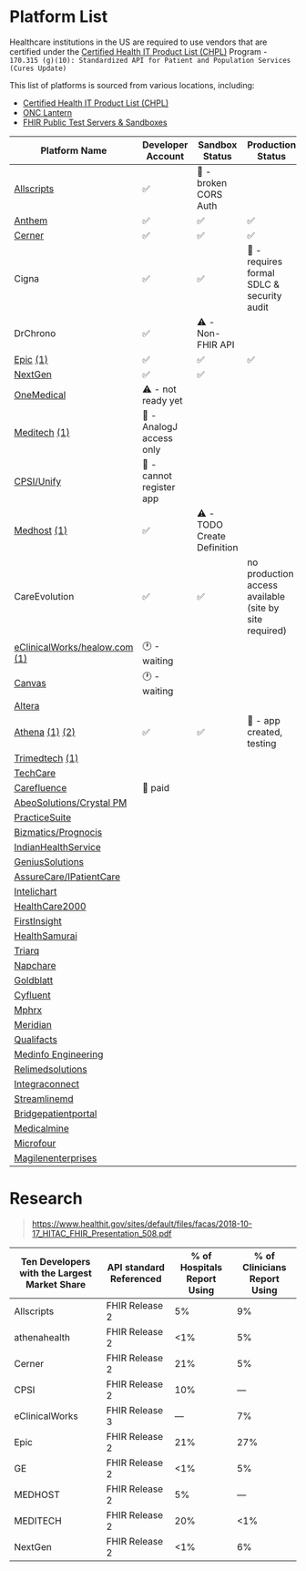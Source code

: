 # Platform List

Healthcare institutions in the US are required to use vendors that are certified under the [Certified Health IT Product List (CHPL)](https://chpl.healthit.gov/#/search) Program - `170.315 (g)(10): Standardized API for Patient and Population Services (Cures Update)`

This list of platforms is sourced from various locations, including:

- [Certified Health IT Product List (CHPL)](https://chpl.healthit.gov/#/search)
- [ONC Lantern](https://github.com/onc-healthit/lantern-back-end/blob/939e4b3979ce4e37f9473fdc8b1e58b8e552a6d7/endpointmanager/pkg/chplendpointquerier/chplendpointquerier.go)
- [FHIR Public Test Servers & Sandboxes](https://confluence.hl7.org/display/FHIR/Public+Test+Servers)

| Platform Name                                                                                                                                                                      | Developer Account                     | Sandbox Status                     | Production Status                                       | Endpoint Count     | 
|------------------------------------------------------------------------------------------------------------------------------------------------------------------------------------|---------------------------------------|------------------------------------|---------------------------------------------------------|--------------------|
| [Allscripts](https://open.allscripts.com/fhirendpoints)                                                                                                                            | :white_check_mark:                    | :construction: - broken CORS Auth  |                                                         | 32 R4 / 3469 DSTU2 |
| [Anthem](https://patient360.anthem.com/P360Member/fhir/endpoints)                                                                                                                  | :white_check_mark:                    | :white_check_mark:                 | :white_check_mark:                                      | 57 R4              |
| [Cerner](https://github.com/cerner/ignite-endpoints/blob/main/millennium_patient_r4_endpoints.json)                                                                                | :white_check_mark:                    | :white_check_mark:                 | :white_check_mark:                                      | 1647 R4            |
| Cigna                                                                                                                                                                              | :white_check_mark:                    | :white_check_mark:                 | :no_entry_sign: - requires formal SDLC & security audit | 1 R4               |
| DrChrono                                                                                                                                                                           | :white_check_mark:                    | :warning: - Non-FHIR API           |                                                         |                    |
| [Epic](https://open.epic.com/MyApps/Endpoints) [(1)](https://www.mychart.com/LoginSignup)                                                                                          | :white_check_mark:                    | :white_check_mark:                 | :white_check_mark:                                      | 426 R4             |
| [NextGen](https://www.nextgen.com/api/practice-search)                                                                                                                             | :white_check_mark:                    | :white_check_mark:                 |                                                         | 3951 R4            |
| [OneMedical](https://apidocs.onemedical.io/fhir/overview/)                                                                                                                         | :warning: - not ready yet             |                                    |                                                         | 1 R4               |
| [Meditech](https://fhir.meditech.com/explorer/endpoints) [(1)](https://home.meditech.com/en/d/restapiresources/pages/apidoc.htm)                                                   | :construction: - AnalogJ access only  |                                    |                                                         | 407 R4             |
| [CPSI/Unify](https://unify-developer.chbase.com/?page=FHIRAPI)                                                                                                                     | :no_entry_sign: - cannot register app |                                    |                                                         |                    |
| [Medhost](https://api.mhdi10xasayd.com/medhost-developer-composition/v1/fhir-base-urls.json) [(1)](https://yourcareinteract.medhost.com/documentation)                             | :white_check_mark:                    | :warning: - TODO Create Definition |                                                         | 100 R4             | 
| CareEvolution                                                                                                                                                                      | :white_check_mark:                    | :white_check_mark:                 | no production access available (site by site required)  |                    | 
| [eClinicalWorks/healow.com](https://www.eclinicalworks.com/products-services/interoperability/provider-centric-apps/) [(1)](https://fhir.eclinicalworks.com/ecwopendev)            | :clock1: - waiting                    |                                    |                                                         |                    |
| [Canvas](https://docs.canvasmedical.com/reference/service-base-urls)                                                                                                               | :clock1: - waiting                    |                                    |                                                         |                    |
| [Altera](https://open.allscripts.com/fhirendpoints)                                                                                                                                |                                       |                                    |                                                         |                    |
| [Athena](https://docs.athenahealth.com/api/base-fhir-urls) [(1)](https://mydata.athenahealth.com/home) [(2)](https://fhir.athena.io/athena-fhir-urls/athenanet-fhir-base-urls.csv) | :white_check_mark:                    | :white_check_mark:                 | :construction: - app created, testing                   | 16519 R4           |
| [Trimedtech](https://www.trimedtech.com/Documentation/FHIRAPI/FHIRAPI.html) [(1)](https://www.trimedtech.com/Documentation/FHIRAPI/V8FHIRAPI.html)                                 |                                       |                                    |                                                         |                    |
| [TechCare](https://devportal.techcareehr.com/Serviceurls)                                                                                                                          |                                       |                                    |                                                         |                    |
| [Carefluence](https://carefluence.com/carefluence-fhir-endpoints/)                                                                                                                 | :no_entry_sign: paid                  |                                    |                                                         |                    |
| [AbeoSolutions/Crystal PM](https://www.crystalpm.com/FHIRServiceURLs.csv)                                                                                                          |                                       |                                    |                                                         |                    |
| [PracticeSuite](https://academy.practicesuite.com/fhir-server-links/)                                                                                                              |                                       |                                    |                                                         |                    |
| [Bizmatics/Prognocis](https://prognocis.com/fhir/index.html)                                                                                                                       |                                       |                                    |                                                         |                    |
| [IndianHealthService](https://www.ihs.gov/cis/)                                                                                                                                    |                                       |                                    |                                                         |                    |
| [GeniusSolutions](https://gsehrwebapi.geniussolutions.com/Help/html/ServiceUrl.html)                                                                                               |                                       |                                    |                                                         |                    |
| [AssureCare/IPatientCare](https://ipatientcare.com/onc-acb-certified-2015-edition/)                                                                                                |                                       |                                    |                                                         |                    |
| [Intelichart](https://fhirtest.intelichart.com/Help/BaseUrl)                                                                                                                       |                                       |                                    |                                                         |                    |
| [HealthCare2000](https://www.provider.care/FHIR/MDVitaFHIRUrls.csv)                                                                                                                |                                       |                                    |                                                         |                    |
| [FirstInsight](https://www.first-insight.com/maximeyes_fhir_base_url_endpoints/)                                                                                                   |                                       |                                    |                                                         |                    |
| [HealthSamurai](https://cmpl.aidbox.app/smart)                                                                                                                                     |                                       |                                    |                                                         |                    |
| [Triarq](https://fhir.myqone.com/Endpoints)                                                                                                                                        |                                       |                                    |                                                         |                    |
| [Napchare](https://devportal.techcareehr.com/Serviceurls)                                                                                                                          |                                       |                                    |                                                         |                    |
| [Goldblatt](https://www.goldblattsystems.com/apis)                                                                                                                                 |                                       |                                    |                                                         |                    |
| [Cyfluent](https://app.swaggerhub.com/apis-docs/Cyfluent/ProviderPortalApi/3.3#/FHIR/fhir)                                                                                         |                                       |                                    |                                                         |                    |
| [Mphrx](https://www.mphrx.com/fhir-service-base-url-directory/)                                                                                                                    |                                       |                                    |                                                         |                    |
| [Meridian](https://api-datamanager.carecloud.com:8081/fhirurl)                                                                                                                     |                                       |                                    |                                                         |                    |
| [Qualifacts](https://qualifacts.com/api-documentation/)                                                                                                                            |                                       |                                    |                                                         |                    |
| [Medinfo Engineering](https://docs.webchartnow.com/resources/system-specifications/fhir-application-programming-interface-api/endpoints/)                                          |                                       |                                    |                                                         |                    |
| [Relimedsolutions](https://help.relimedsolutions.com/fhir/fhir-service-urls.csv)                                                                                                   |                                       |                                    |                                                         |                    |
| [Integraconnect](https://www.integraconnect.com/certifications/)                                                                                                                   |                                       |                                    |                                                         |                    |
| [Streamlinemd](https://patientportal.streamlinemd.com/FHIRReg/Practice%20Service%20based%20URL%20List.csv)                                                                         |                                       |                                    |                                                         |                    |
| [Bridgepatientportal](https://bridgepatientportal.docs.apiary.io/#/introduction/fhir-bridge-patient-portal/fhir-endpoints)                                                         |                                       |                                    |                                                         |                    |
| [Medicalmine](https://www.charmhealth.com/resources/fhir/index.html#api-endpoints)                                                                                                 |                                       |                                    |                                                         |                    |
| [Microfour](https://oauth.patientwebportal.com/Fhir/Documentation#serviceBaseUrls)                                                                                                 |                                       |                                    |                                                         |                    |
| [Magilenenterprises](https://www.qsmartcare.com/api-documentation.html)                                                                                                            |                                       |                                    |                                                         |                    |

# Research

> https://www.healthit.gov/sites/default/files/facas/2018-10-17_HITAC_FHIR_Presentation_508.pdf

| Ten Developers with the Largest Market Share | API standard Referenced | % of Hospitals Report Using | % of Clinicians Report Using |
| --- |-------------------------| --- | --- |
| Allscripts | FHIR Release 2          | 5% | 9% |
| athenahealth | FHIR Release 2          | <1% | 5% |
| Cerner | FHIR Release 2          | 21% | 5% |
| CPSI | FHIR Release 2          | 10% | — |
| eClinicalWorks | FHIR Release 3          | — | 7% |
| Epic | FHIR Release 2 | 21% | 27% |
| GE | FHIR Release 2 | <1% | 5% |
| MEDHOST | FHIR Release 2 | 5% | — |
| MEDITECH | FHIR Release 2 | 20% | <1% |
| NextGen | FHIR Release 2 | <1% | 6% |

